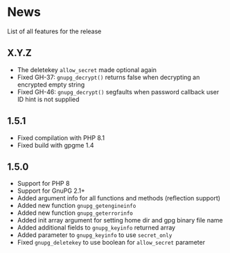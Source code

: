 # News

List of all features for the release

## X.Y.Z
- The deletekey `allow_secret` made optional again
- Fixed GH-37: `gnupg_decrypt()` returns false when decrypting an encrypted empty string
- Fixed GH-46: `gnupg_decrypt()` segfaults when password callback user ID hint is not supplied

## 1.5.1
- Fixed compilation with PHP 8.1
- Fixed build with gpgme 1.4

## 1.5.0
- Support for PHP 8
- Support for GnuPG 2.1+
- Added argument info for all functions and methods (reflection support)
- Added new function `gnupg_getengineinfo`
- Added new function `gnupg_geterrorinfo`
- Added init array argument for setting home dir and gpg binary file name
- Added additional fields to `gnupg_keyinfo` returned array
- Added parameter to `gnupg_keyinfo` to use `secret_only`
- Fixed `gnupg_deletekey` to use boolean for `allow_secret` parameter
